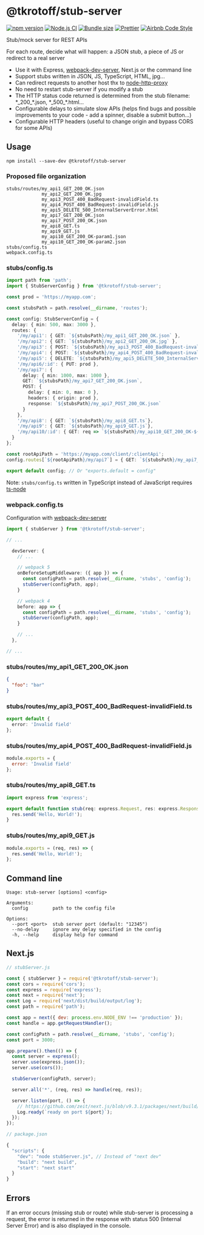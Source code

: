 # @tkrotoff/stub-server

[![npm version](https://badge.fury.io/js/%40tkrotoff%2Fstub-server.svg)](https://www.npmjs.com/package/@tkrotoff/stub-server)
[![Node.js CI](https://github.com/tkrotoff/stub-server/workflows/Node.js%20CI/badge.svg?branch=master)](https://github.com/tkrotoff/stub-server/actions)
[![Bundle size](https://badgen.net/bundlephobia/minzip/@tkrotoff/stub-server)](https://bundlephobia.com/result?p=@tkrotoff/stub-server)
[![Prettier](https://img.shields.io/badge/code_style-prettier-ff69b4.svg)](https://github.com/prettier/prettier)
[![Airbnb Code Style](https://badgen.net/badge/code%20style/airbnb/ff5a5f?icon=airbnb)](https://github.com/airbnb/javascript)

Stub/mock server for REST APIs

For each route, decide what will happen: a JSON stub, a piece of JS or redirect to a real server

- Use it with Express, [webpack-dev-server](https://github.com/webpack/webpack-dev-server), Next.js or the command line
- Support stubs written in JSON, JS, TypeScript, HTML, jpg...
- Can redirect requests to another host thx to [node-http-proxy](https://github.com/http-party/node-http-proxy)
- No need to restart stub-server if you modify a stub
- The HTTP status code returned is determined from the stub filename: \*\_200\_\*.json, \*\_500\_\*.html...
- Configurable delays to simulate slow APIs (helps find bugs and possible improvements to your code - add a spinner, disable a submit button...)
- Configurable HTTP headers (useful to change origin and bypass CORS for some APIs)

## Usage

`npm install --save-dev @tkrotoff/stub-server`

### Proposed file organization

```
stubs/routes/my_api1_GET_200_OK.json
             my_api2_GET_200_OK.jpg
             my_api3_POST_400_BadRequest-invalidField.ts
             my_api4_POST_400_BadRequest-invalidField.js
             my_api5_DELETE_500_InternalServerError.html
             my_api7_GET_200_OK.json
             my_api7_POST_200_OK.json
             my_api8_GET.ts
             my_api9_GET.js
             my_api10_GET_200_OK-param1.json
             my_api10_GET_200_OK-param2.json
stubs/config.ts
webpack.config.ts
```

### stubs/config.ts

```TypeScript
import path from 'path';
import { StubServerConfig } from '@tkrotoff/stub-server';

const prod = 'https://myapp.com';

const stubsPath = path.resolve(__dirname, 'routes');

const config: StubServerConfig = {
  delay: { min: 500, max: 3000 },
  routes: {
    '/my/api1': { GET: `${stubsPath}/my_api1_GET_200_OK.json` },
    '/my/api2': { GET: `${stubsPath}/my_api2_GET_200_OK.jpg` },
    '/my/api3': { POST: `${stubsPath}/my_api3_POST_400_BadRequest-invalidField.ts` },
    '/my/api4': { POST: `${stubsPath}/my_api4_POST_400_BadRequest-invalidField.js` },
    '/my/api5': { DELETE: `${stubsPath}/my_api5_DELETE_500_InternalServerError.html` },
    '/my/api6/:id': { PUT: prod },
    '/my/api7': {
      delay: { min: 1000, max: 1000 },
      GET: `${stubsPath}/my_api7_GET_200_OK.json`,
      POST: {
        delay: { min: 0, max: 0 },
        headers: { origin: prod },
        response: `${stubsPath}/my_api7_POST_200_OK.json`
      }
    },
    '/my/api8': { GET: `${stubsPath}/my_api8_GET.ts`},
    '/my/api9': { GET: `${stubsPath}/my_api9_GET.js`},
    '/my/api10/:id': { GET: req => `${stubsPath}/my_api10_GET_200_OK-${req.params.id}.json` }
  }
};

const rootApiPath = 'https://myapp.com/client/:clientApi';
config.routes[`${rootApiPath}/my/api7`] = { GET: `${stubsPath}/my_api7_GET_200_OK.json` };

export default config; // Or "exports.default = config"
```

Note: `stubs/config.ts` written in TypeScript instead of JavaScript requires [ts-node](https://github.com/TypeStrong/ts-node)

### webpack.config.ts

Configuration with [webpack-dev-server](https://github.com/webpack/webpack-dev-server)

```TypeScript
import { stubServer } from '@tkrotoff/stub-server';

// ...

  devServer: {
    // ...

    // webpack 5
    onBeforeSetupMiddleware: ({ app }) => {
      const configPath = path.resolve(__dirname, 'stubs', 'config');
      stubServer(configPath, app);
    }

    // webpack 4
    before: app => {
      const configPath = path.resolve(__dirname, 'stubs', 'config');
      stubServer(configPath, app);
    }

    // ...
  },

// ...
```

### stubs/routes/my_api1_GET_200_OK.json

```JSON
{
  "foo": "bar"
}
```

### stubs/routes/my_api3_POST_400_BadRequest-invalidField.ts

```TypeScript
export default {
  error: 'Invalid field'
};
```

### stubs/routes/my_api4_POST_400_BadRequest-invalidField.js

```JavaScript
module.exports = {
  error: 'Invalid field'
};
```

### stubs/routes/my_api8_GET.ts

```TypeScript
import express from 'express';

export default function stub(req: express.Request, res: express.Response) {
  res.send('Hello, World!');
}
```

### stubs/routes/my_api9_GET.js

```JavaScript
module.exports = (req, res) => {
  res.send('Hello, World!');
};
```

## Command line

```
Usage: stub-server [options] <config>

Arguments:
  config         path to the config file

Options:
  --port <port>  stub server port (default: "12345")
  --no-delay     ignore any delay specified in the config
  -h, --help     display help for command
```

## Next.js

```JavaScript
// stubServer.js

const { stubServer } = require('@tkrotoff/stub-server');
const cors = require('cors');
const express = require('express');
const next = require('next');
const Log = require('next/dist/build/output/log');
const path = require('path');

const app = next({ dev: process.env.NODE_ENV !== 'production' });
const handle = app.getRequestHandler();

const configPath = path.resolve(__dirname, 'stubs', 'config');
const port = 3000;

app.prepare().then(() => {
  const server = express();
  server.use(express.json());
  server.use(cors());

  stubServer(configPath, server);

  server.all('*', (req, res) => handle(req, res));

  server.listen(port, () => {
    // https://github.com/zeit/next.js/blob/v9.3.1/packages/next/build/output/store.ts#L85-L88
    Log.ready(`ready on port ${port}`);
  });
});
```

```JavaScript
// package.json

{
  "scripts": {
    "dev": "node stubServer.js", // Instead of "next dev"
    "build": "next build",
    "start": "next start"
  }
}
```

## Errors

If an error occurs (missing stub or route) while stub-server is processing a request, the error is returned in the response with status 500 (Internal Server Error) and is also displayed in the console.
